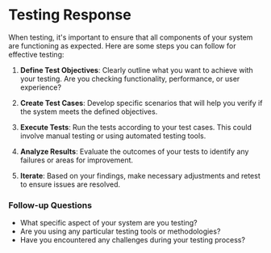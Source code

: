 # Testing Response

When testing, it's important to ensure that all components of your system are functioning as expected. Here are some steps you can follow for effective testing:

1. **Define Test Objectives**: Clearly outline what you want to achieve with your testing. Are you checking functionality, performance, or user experience?

2. **Create Test Cases**: Develop specific scenarios that will help you verify if the system meets the defined objectives.

3. **Execute Tests**: Run the tests according to your test cases. This could involve manual testing or using automated testing tools.

4. **Analyze Results**: Evaluate the outcomes of your tests to identify any failures or areas for improvement.

5. **Iterate**: Based on your findings, make necessary adjustments and retest to ensure issues are resolved.

### Follow-up Questions
- What specific aspect of your system are you testing?
- Are you using any particular testing tools or methodologies?
- Have you encountered any challenges during your testing process?

